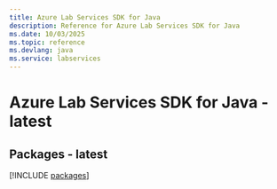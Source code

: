 ```yaml
---
title: Azure Lab Services SDK for Java
description: Reference for Azure Lab Services SDK for Java
ms.date: 10/03/2025
ms.topic: reference
ms.devlang: java
ms.service: labservices
---
```

# Azure Lab Services SDK for Java - latest
## Packages - latest
[!INCLUDE [packages](lab-services-index.md)]